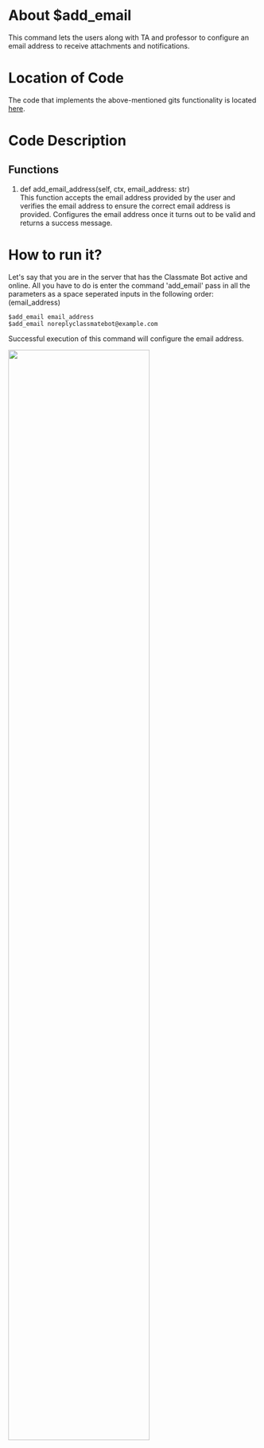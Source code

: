 # About $add_email
This command lets the users along with TA and professor to configure an email address to receive attachments and notifications.

# Location of Code
The code that implements the above-mentioned gits functionality is located [here](https://github.com/chandur626/ClassMateBot/blob/main/cogs/email_address_spec.py).

# Code Description
## Functions
1. def add_email_address(self, ctx, email_address: str) <br>
This function accepts the email address provided by the user and verifies the email address to ensure the correct email address is provided. Configures the email address once it turns out to be valid and returns a success message.



# How to run it?
Let's say that you are in the server that has the Classmate Bot active and online. All you have to do is 
enter the command 'add_email' pass in all the parameters as a space seperated inputs in the following order:
(email_address)
```
$add_email email_address
$add_email noreplyclassmatebot@example.com
```
Successful execution of this command will configure the email address.
<p align="left"><img width=75% src="https://github.com/chandur626/ClassMateBot/blob/main/data/media/Email_Address.gif"></p>
